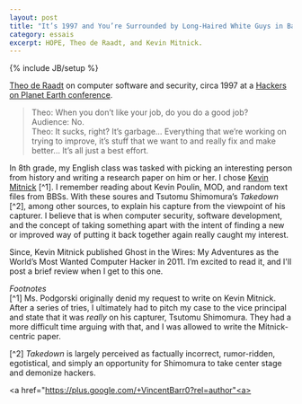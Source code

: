 ```yaml
---
layout: post
title: "It’s 1997 and You’re Surrounded by Long-Haired White Guys in Backpacks"  
category: essais
excerpt: HOPE, Theo de Raadt, and Kevin Mitnick.   
---
```

{% include JB/setup %}

[Theo de Raadt](http://en.wikipedia.org/wiki/Theo_de_Raadt) on computer software and security, circa 1997 at a [Hackers on Planet Earth conference](http://blip.tv/2600magazine/beyond-hope-1997-cdc-and-world-domination-5799413).  


> Theo: When you don’t like your job, do you do a good job?  
> Audience: No.  
> Theo: It sucks, right? It’s garbage… Everything that we’re working on trying to improve, it’s stuff that we want to and really fix and make better... It’s all just a best effort.  

In 8th grade, my English class was tasked with picking an interesting person from history and writing a research paper on him or her. I chose [Kevin Mitnick](http://blip.tv/2600magazine/beyond-hope-1997-the-kevin-mitnick-story-5799940) [^1]. I remember reading about Kevin Poulin, MOD, and random text files from BBSs. With these soures and Tsutomu Shimomura’s _Takedown_ [^2], among other sources, to explain his capture from the viewpoint of his capturer. I believe that is when computer security, software development, and the concept of taking something apart with the intent of finding a new or improved way of putting it back together again really caught my interest.  

Since, Kevin Mitnick published Ghost in the Wires: My Adventures as the World’s Most Wanted Computer Hacker in 2011.  I’m excited to read it, and I'll post a brief review when I get to this one.

_Footnotes_  
[^1] Ms. Podgorski originally denid my request to write on Kevin Mitnick. After a series of tries, I ultimately had to pitch my case to the vice principal and state that it was _really_ on his capturer, Tsutomu Shimomura. They had a more difficult time arguing with that, and I was allowed to write the Mitnick-centric paper.  

[^2] _Takedown_ is largely perceived as factually incorrect, rumor-ridden, egotistical, and simply an opportunity for Shimomura to take center stage and demonize hackers.  

<a href="https://plus.google.com/+VincentBarr0?rel=author"<a></a>